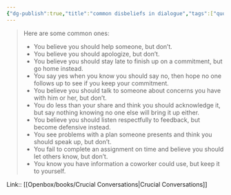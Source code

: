 ```yaml
---
{"dg-publish":true,"title":"common disbeliefs in dialogue","tags":["quotes"],"date":"2023-06-26T09:54:49+04:00","modified_at":"2023-07-11T17:33:41+03:00","alias":"common disbeliefs in dialogue","dg-path":"/quotes/202306260954.md","permalink":"/quotes/202306260954/","dgPassFrontmatter":true}
---
```



> Here are some common ones:
> - You believe you should help someone, but don’t.
> - You believe you should apologize, but don’t.
> - You believe you should stay late to finish up on a commitment, but go home instead.
> - You say yes when you know you should say no, then hope no one follows up to see if you keep your commitment.
> - You believe you should talk to someone about concerns you have with him or her, but don’t.
> - You do less than your share and think you should acknowledge it, but say nothing knowing no one else will bring it up either.
> - You believe you should listen respectfully to feedback, but become defensive instead.
> - You see problems with a plan someone presents and think you should speak up, but don’t.
> - You fail to complete an assignment on time and believe you should let others know, but don’t.
> - You know you have information a coworker could use, but keep it to yourself.

Link:: [[Openbox/books/Crucial Conversations\|Crucial Conversations]]
